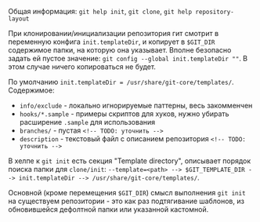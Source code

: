 Общая информация: `git help init`, `git clone`, `git help repository-layout`

При клонировании/инициализации репозитория гит смотрит в переменную конфига `init.templateDir`, и копирует в `$GIT_DIR` содержимое папки, на которую она указывает. Вполне безопасно задать ей пустое значение: `git config --global init.templateDir ""`. В этом случае ничего копироваться не будет.

По умолчанию `init.templateDir = /usr/share/git-core/templates/`. Содержимое:

- `info/exclude` - локально игнорируемые паттерны, весь закомменчен
- `hooks/*.sample` - примеры скриптов для хуков, нужно убирать расширение `.sample` для использования
- `branches/` - пустая `<!-- TODO: уточнить -->`
- `description` - текстовый файл с описанием репозитория `<!-- TODO: уточнить -->`

В хелпе к `git init` есть секция "Template directory", описывает порядок поиска папки для `clone/init`: `--template=<path> --> $GIT_TEMPLATE_DIR --> init.templateDir --> /usr/share/git-core/templates/`.

Основной (кроме перемещения `$GIT_DIR`) смысл выполнения `git init` на существуем репозитории - это как раз подтягивание шаблонов, из обновившейся дефолтной папки или указанной кастомной.
